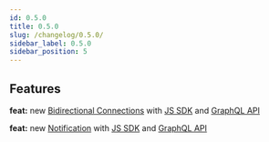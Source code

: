 ```yaml
---
id: 0.5.0
title: 0.5.0
slug: /changelog/0.5.0/
sidebar_label: 0.5.0
sidebar_position: 5
---
```


## Features

**feat:** new [Bidirectional Connections](/v1/concepts/bidirectional-connection/) with [JS SDK](/V1/cyberconnect-sdk/connect-with-js-sdk#bidirectionalconnect) and [GraphQL API](/cyberconnect-api/graphql-api/bidirectional-connections)

**feat:** new [Notification](/concepts/notification) with [JS SDK](/V1/cyberconnect-sdk/connect-with-js-sdk#acknotifications) and [GraphQL API](/cyberconnect-api/graphql-api/identity#retrieve-notifications)
